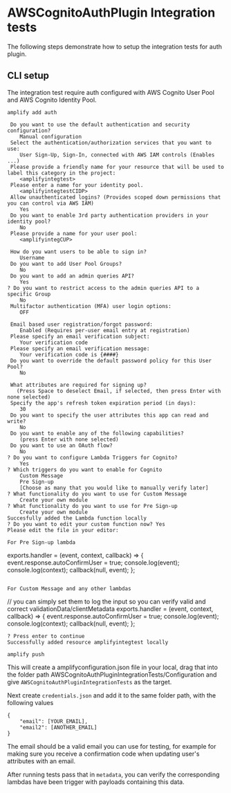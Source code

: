 #  AWSCognitoAuthPlugin Integration tests

The following steps demonstrate how to setup the integration tests for auth plugin. 

## CLI setup

The integration test require auth configured with AWS Cognito User Pool and AWS Cognito Identity Pool. 

```
amplify add auth

 Do you want to use the default authentication and security configuration? 
    Manual configuration
 Select the authentication/authorization services that you want to use: 
    User Sign-Up, Sign-In, connected with AWS IAM controls (Enables ...)
 Please provide a friendly name for your resource that will be used to label this category in the project: 
    <amplifyintegtest>
 Please enter a name for your identity pool. 
    <amplifyintegtestCIDP>
 Allow unauthenticated logins? (Provides scoped down permissions that you can control via AWS IAM) 
    Yes
 Do you want to enable 3rd party authentication providers in your identity pool? 
    No
 Please provide a name for your user pool: 
    <amplifyintegCUP>

 How do you want users to be able to sign in? 
    Username
 Do you want to add User Pool Groups? 
    No
 Do you want to add an admin queries API? 
    Yes
? Do you want to restrict access to the admin queries API to a specific Group 
    No
 Multifactor authentication (MFA) user login options: 
    OFF
 
 Email based user registration/forgot password: 
    Enabled (Requires per-user email entry at registration)
 Please specify an email verification subject: 
    Your verification code
 Please specify an email verification message: 
    Your verification code is {####}
 Do you want to override the default password policy for this User Pool? 
    No
 
 What attributes are required for signing up? 
   (Press Space to deselect Email, if selected, then press Enter with none selected)
 Specify the app's refresh token expiration period (in days): 
    30
 Do you want to specify the user attributes this app can read and write? 
    No
 Do you want to enable any of the following capabilities?
    (press Enter with none selected)
 Do you want to use an OAuth flow? 
    No
? Do you want to configure Lambda Triggers for Cognito? 
    Yes
? Which triggers do you want to enable for Cognito
    Custom Message
    Pre Sign-up
    [Choose as many that you would like to manually verify later]
? What functionality do you want to use for Custom Message
    Create your own module
? What functionality do you want to use for Pre Sign-up 
    Create your own module
Succesfully added the Lambda function locally
? Do you want to edit your custom function now? Yes
Please edit the file in your editor: 

For Pre Sign-up lambda
```
exports.handler = (event, context, callback) => {
    event.response.autoConfirmUser = true;
    console.log(event);
    console.log(context);
    callback(null, event);
};
```

For Custom Message and any other lambdas
```
// you can simply set them to log the input so you can verify valid and correct validationData/clientMetadata
exports.handler = (event, context, callback) => {
    event.response.autoConfirmUser = true;
    console.log(event);
    console.log(context);
    callback(null, event);
};
```
? Press enter to continue
Successfully added resource amplifyintegtest locally

amplify push
```
This will create a amplifyconfiguration.json file in your local, drag that into the folder path AWSCognitoAuthPluginIntegrationTests/Configuration and give `AWSCognitoAuthPluginIntegrationTests` as the target.

Next create `credentials.json` and add it to the same folder path, with the following values
```
{
    "email": [YOUR_EMAIL],
    "email2": [ANOTHER_EMAIL]
}
```

The email should be a valid email you can use for testing, for example for making sure you receive a confirmation code when updating user's attributes with an email.

After running tests pass that in `metadata`, you can verify the corresponding lambdas have been trigger with payloads containing this data.
